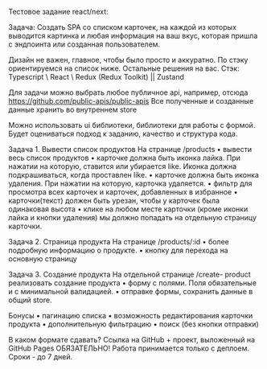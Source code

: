 Тестовое задание react/next:

Задача: 
Создать SPA со списком карточек, на каждой из которых выводится картинка и любая информация на ваш вкус, которая пришла с эндпоинта или созданная пользователем. 

Дизайн не важен, главное, чтобы было просто и аккуратно. По стэку ориентируемся на список ниже. Остальные решения на вас. 
Стэк: Typescript \ React \ Redux (Redux Toolkit) || Zustand

Для задачи можно выбрать любое публичное api, например, отсюда https://github.com/public-apis/public-apis Все полученные и созданные данные хранить во внутреннем store

Можно использовать ui библиотеки, библиотеки для работы с формой. 
Будет оцениваться подход к заданию, качество и структура кода.

Задача 1. Вывести список продуктов
На странице /products 
• вывести весь список продуктов
• карточке должна быть иконка лайка. При нажатии на которую, ставится или убирается like. Иконка должна подкрашиваться, когда проставлен like. 
• карточке должна быть иконка удаления. При нажатии на которую, карточка удаляется.
• фильтр для просмотра всех карточек и карточек, добавленных в избранное
• карточки(текст) должен быть урезан, чтобы у карточек была одинаковая высота
• клике на любом месте карточки (кроме иконки лайка и кнопки удаления) мы должно попадать на отдельную страницу карточки.

Задача 2. Страница продукта
На странице /products/:id 
• более подробную информацию о продукте. 
• кнопку для перехода на основную страницу

Задача 3. Создание продукта
На отдельной странице /create- product реализовать создание продукта
• форму с полями. Поля обязательные и с минимальной валидацией.
• отправке формы, сохранить данные в общий store.

Бонусы
• пагинацию списка
• возможность редактирования карточки продукта
• дополнительную фильтрацию
• поиск (без кнопки отправки) 

В каком формате сдавать?
Ссылка на GitHub + проект, выложенный на GitHub Pages ОБЯЗАТЕЛЬНО! Работа принимается только с деплоем.
Сроки - до 7 дней.

